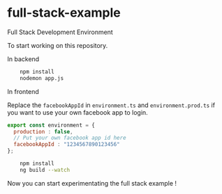 # full-stack-example
Full Stack Development Environment

To start working on this repository.

In backend

```bash
    npm install
    nodemon app.js
```

In frontend

Replace the `facebookAppId` in `environment.ts` and `environment.prod.ts` if you want to use your own facebook app to login.
```javascript
export const environment = {
  production : false,
  // Put your own facebook app id here
  facebookAppId : "1234567890123456"
};
```

```bash
    npm install
    ng build --watch 
```

Now you can start experimentating the full stack example !
